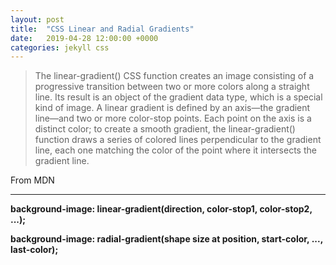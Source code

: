 ```yaml
---
layout: post
title:  "CSS Linear and Radial Gradients"
date:   2019-04-28 12:00:00 +0000
categories: jekyll css
---
```

<blockquote>
  The linear-gradient() CSS function creates an image consisting of a progressive transition between two or more colors along a straight line. Its result is an object of the gradient data type, which is a special kind of image.
  A linear gradient is defined by an axis—the gradient line—and two or more color-stop points. Each point on the axis is a distinct color; to create a smooth gradient, the linear-gradient() function draws a series of colored lines perpendicular to the gradient line, each one matching the color of the point where it intersects the gradient line.
</blockquote>

<caption>From MDN</caption>
<hr>
<strong>background-image: linear-gradient(direction, color-stop1, color-stop2, ...);</strong>

<strong>background-image: radial-gradient(shape size at position, start-color, ..., last-color);</strong>

<div class="flex-container">
  <div class="default-grid linear-example">
  </div>
  <div class="default-grid radial-example">
  </div>
</div>
